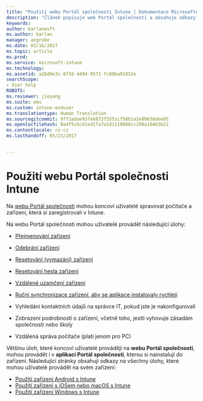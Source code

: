 ```yaml
---
title: "Použití webu Portál společnosti Intune | Dokumentace Microsoftu"
description: "Článek popisuje web Portál společnosti a obsahuje odkazy na postupy úloh, které mohou koncoví uživatelé provádět na webu."
keywords: 
author: barlanmsft
ms.author: barlan
manager: angrobe
ms.date: 03/16/2017
ms.topic: article
ms.prod: 
ms.service: microsoft-intune
ms.technology: 
ms.assetid: a26d9e3c-8f58-4494-9571-fc88ba91852e
searchScope:
- User help
ROBOTS: 
ms.reviewer: jieyang
ms.suite: ems
ms.custom: intune-enduser
ms.translationtype: Human Translation
ms.sourcegitcommit: 9ff1adae93fe6873f5551cf58b1a2e89638dee85
ms.openlocfilehash: 0a4f5cbc81ed1fa7a1d1110080cc298a18463b22
ms.contentlocale: cs-cz
ms.lasthandoff: 05/23/2017


---
```


# <a name="using-the-intune-company-portal-website"></a>Použití webu Portál společnosti Intune
Na [webu Portál společnosti](http://portal.manage.microsoft.com) mohou koncoví uživatelé spravovat počítače a zařízení, která si zaregistrovali v Intune.

Na webu Portál společnosti mohou uživatelé provádět následující úlohy:

-   [Přejmenování zařízení](rename-your-device-cpwebsite.md)

-   [Odebrání zařízení](remove-your-device-cpwebsite.md)

-   [Resetování (vymazání) zařízení](reset-erase-your-device-cpwebsite.md)

-   [Resetování hesla zařízení](reset-your-passcode-cpwebsite.md)

-   [Vzdálené uzamčení zařízení](remote-lock-your-device-cpwebsite.md)

-    [Ruční synchronizace zařízení, aby se aplikace instalovaly rychleji](sync-your-device-manually-cpwebsite.md)

-   Vyhledání kontaktních údajů na správce IT, pokud jste je nakonfigurovali

-   Zobrazení podrobností o zařízení, včetně toho, jestli vyhovuje zásadám společnosti nebo školy

-   Vzdálená správa počítače (platí jenom pro PC)

Většinu úloh, které koncoví uživatelé provádějí na **webu Portál společnosti**, mohou provádět i v **aplikaci Portál společnosti**, kterou si nainstalují do zařízení. Následující stránky obsahují odkazy na všechny úlohy, které mohou uživatelé provádět na svém zařízení:

- [Použití zařízení Android s Intune](using-your-android-device-with-intune.md)
- [Použití zařízení s iOSem nebo macOS s Intune](using-your-ios-or-macOS-device-with-intune.md)
- [Použití zařízení Windows s Intune](using-your-windows-device-with-intune.md)

